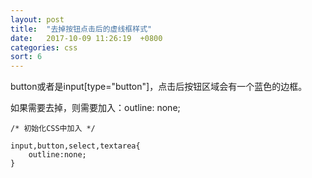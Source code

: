 ```yaml
---
layout: post
title:  "去掉按钮点击后的虚线框样式"
date:   2017-10-09 11:26:19  +0800
categories: css
sort: 6
---
```


button或者是input[type="button"]，点击后按钮区域会有一个蓝色的边框。

如果需要去掉，则需要加入：outline: none;

```
/* 初始化CSS中加入 */

input,button,select,textarea{
    outline:none;
}
```

